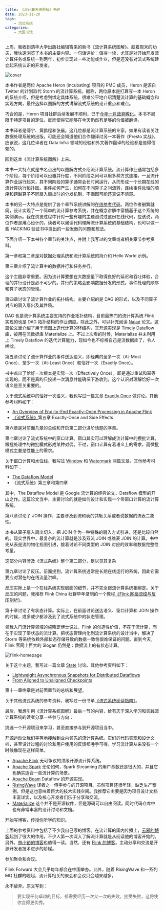 ```yaml
---
title: 《流计算系统图解》书评
date: 2023-11-20
tags:
    - 流式系统
categories:
    - 大图书馆
---
```


上周，我收到清华大学出版社编辑寄来的新书《流计算系统图解》。趁着周末的功夫，我快速浏览了本书的主要内容。一句话评价：值得一读，尤其是对开始开发流计算任务或系统一到两年，初步实现过一些功能或作业，但是还没有对流式系统建立起系统认识的开发者。

![cover](cover.jpg)

<!-- more -->

本书作者是两位 Apache Heron (incubating) 项目的 PMC 成员，Heron 是源自 Twitter 的计划取代 Storm 的流计算系统。据称，两位原本是打算写一本 Heron 的系统介绍，但是考虑到绑定具体系统，很难公平地介绍清楚流计算的基础概念和实现方向，最终选择以图解的方式讲解流式系统的设计重点和难点。

巧合的是，Heron 项目社群后续发展不顺利，已于[今年一月放弃孵化](https://lists.apache.org/thread/374rqg8s5j532qs6tcdw6zjc9c11p55w)。本书不局限于特定项目的定位，反而使得它能够在今天仍然有足够的价值被翻译。

本书译者是傅宇、黄鹏程和张晨。这几位都是流计算系统的专家。如果有读者关注数据处理系统的出版，可能还会知道他们合作翻译过另一本著作《Presto 实战》。应该说，这几位译者在 Data Infra 领域的经验和外文著作翻译的经验都是值得信赖的。

回到这本《流计算系统图解》上来。

本书一大特点就是书名点出的以图解方式介绍流计算系统。流计算作业通常包括多个阶段，每个阶段可以设置并行度，不同阶段之间可以用多种方式连接。一旦流计算作业运行起来，其不同阶段的算子通常会长时间运行，从而形成一个长期在线的流计算执行拓扑图。事件如何产生，如何在不同算子之间流转，连续事件处理的顺序和跨越算子不同扇入扇出时的分发机制，不画图可能还真说不清楚。

本书的另一大特点是提供了各个章节系统讲解的[在线参考代码](https://github.com/nwangtw/GrokkingStreamingSystems)。两位作者删繁就简，设计实现了一个简单的流计算参考系统，并在概念讲解中穿插基于这个系统的实例演示。我在浏览过程中针对一些有趣的主题测试过这份在线代码，应该说，两位作者是用心设计的，读者可以阅读代码理解流计算系统的基础结构，也可以做一些 HACKING 验证书中提出的一些发散的问题和想法。

下面介绍一下本书各个章节的关注点，并附上我写过的文章或者相关章节参考资料。

第一章和第二章是对数据处理系统和流计算系统的简介和 Hello World 示例。

第三章介绍了流计算中的数据并行和任务并行。

这个主题非常重要。因为流计算要想在大数据量下取得良好的延迟和吞吐体验，合理的并行设计是必不可少的。并行的策略会影响数据分发的形式，事件处理的顺序和算子状态的管理。

第四章讨论了流计算作业的拓扑结构。主要介绍的是 DAG 的形式，以及不同算子对应的扇入扇出及其性质。

DAG 也是流计算系统主要支持的作业拓扑结构，目前最热门的流计算系统 Flink 实现的也是 DAG 拓扑结构的作业调度。除此之外，可以补充阅读 [Naiad](https://sigops.org/s/conferences/sosp/2013/papers/p439-murray.pdf) 论文。这篇论文里介绍了用于流图上迭代计算的环结构，其开源实现是 [Timely Dataflow](https://github.com/timelyDataflow/timely-dataflow/) 库，被用在流数据库 Materialize 上。不过上次看的时候，Materialize 并未利用上 Timely Dataflow 的迭代计算能力，现如今也不标榜自己是流数据库了，令人唏嘘。

第五章讨论了流计算作业的事件送达语义，即经典的至多一次（At-Most Once）、至少一次（At-Least Once）和恰好一次（Exactly Once）。

书中点出了恰好一次根本是实际一次（Effectively Once），即是通过重试和幂等实现的，而不是真的只投递一次消息并能确保下游收到。这个认识对理解恰好一次语义是至关重要的。

关于流式系统中的恰好一次语义，我也写过一篇文章 [Exactly Once](https://zhuanlan.zhihu.com/p/102607983) 做讨论。其他参考材料如下：

* [An Overview of End-to-End Exactly-Once Processing in Apache Flink](https://flink.apache.org/2018/02/28/an-overview-of-end-to-end-exactly-once-processing-in-apache-flink-with-apache-kafka-too/)
* [《流式系统》](https://book.douban.com/subject/34439870/)第五章 Exactly-Once and Side Effects

第六章是对前面几章的总结和开启第二部分进阶话题的序章。

第七章讨论了流式系统中的窗口计算。窗口其实可以理解成流计算中的攒批计算，跟批处理中的微批模式形成某种对偶。不过，窗口计算有着语义上的需求，而微批模式主要是性能上的需求。

关于窗口计算和水位线，我写过 [Window](https://zhuanlan.zhihu.com/p/103890281) 和 [Watermark](https://mp.weixin.qq.com/s/syvp4k1bVnMXf3qri3OqIw) 两篇文章。其他参考材料如下：

* [The Dataflow Model](https://research.google/pubs/pub43864/)
* 《流式系统》第三章和第四章

其中，The Dataflow Model 是 Google 流计算的经典论文，Dataflow 模型的开山之作。这篇论文当中，主要讨论的就是如何设计和实现一个带窗口计算的流计算系统。

第八章讨论了 JOIN 操作，主要涉及到流和表的共轭关系或者说数据的流表二象性。

本书从算子扇入扇出切入，把 JOIN 作为一种特殊的扇入方式引进，还是比较自然的。现实世界中，最复杂的流计算就是涉及双流 JOIN 或维表 JOIN 的计算。书中先从表是流的物化视图引进，接着讨论不同类型的 JOIN 对应的效率和数据完整性考量。

这部分内容涉及《流式系统》整个第二部分，足以见其复杂

第九章讨论了反压。前面提到，流计算系统通常是长期在线运行的系统，因此它需要应对潜在的在线流量洪峰。

反压实际上是一个在线系统实现层面的细节，并不完全跟流计算系统相绑定。关于反压的问题，我推荐 Flink China 社群早年录制的一个教程[《Flink 网络流控与反压剖析》](https://www.bilibili.com/video/BV124411P7V9)。

第十章讨论了有状态计算。实际上，在前面讨论送达语义、窗口计算和 JOIN 操作的时候，或多或少都涉及到了流式系统中的状态管理。

领我入门流计算领域的施晓罡博士说过，Flink 的创造性价值，不在于流计算，而在于实现了带状态的流计算。把状态管理内化到流计算系统的设计当中，解决了 Storm 等系统依赖外部状态存储导致的数据一致性很难保证的问题。直到今天，Flink 官网上巨大的 Slogan 仍然是：数据流上的有状态计算。

![flink-homepage](flink-homepage.png)

关于这个主题，我写过一篇文章 [State](https://zhuanlan.zhihu.com/p/119305376) 讨论。其他参考资料如下：

* [Lightweight Asynchronous Snapshots for Distributed Dataflows](https://arxiv.org/abs/1506.08603)
* [From Aligned to Unaligned Checkpoints](https://flink.apache.org/2020/10/15/from-aligned-to-unaligned-checkpoints-part-1-checkpoints-alignment-and-backpressure/)

第十一章终章是对前面章节的总结和展望。

关于其他流式系统的参考资料，我写过一份书单[《流式系统阅读指南》](https://mp.weixin.qq.com/s/IY_iptfE0zOE6roWGCBQbQ)。

最后，我想引用《流计算系统图解》最后一节的内容，给有志于深入学习和实践流计算系统的读者分享一些参与方向：

挑选一个开源项目来学习，甚至直接参与到开源项目当中。

开源运动让我们平等地接触到业内领先的流计算系统。它们的代码实现和设计文档，甚至设计过程的讨论和用户使用的反馈都唾手可得。学习流计算从来没有一个时候像现在这样简单。

* [Apache Flink](https://github.com/apache/flink) 无可争议的顶级开源流计算系统。
* [Apache Spark](https://github.com/apache/spark) 无论如何，Spark Streaming 的用户基数还是很大的，并且它也确实适合一些流计算的场景。
* [Apache Beam](https://github.com/apache/beam) Dataflow 的开源实现。
* [RisingWave](https://github.com/risingwavelabs/risingwave) 译者之一傅宇参与的开源项目。虽然项目还很年轻，缺乏生产案例，但是这也意味着巨大的技术实践空间。我推荐它主要是因为项目设计文档丰富详实，以及核心开发者们乐于分享和交流。
* [Materialize](https://github.com/MaterializeInc/materialize) 这个并不是开源软件，但是源码可以自由阅读。同时代码仓库中也有非常丰富的设计讨论和文档。

开始写博客，传授你所学的知识。

上面的参考资料中包括了不少我自己写的博客。在流计算的国内传播上，[云邪的博客](https://wuchong.me/)起到了很大的作用，不少人第一次深入了解流计算就是从阅读他的博客开始的。另外，[林小铂的博客](https://www.whitewood.me/)也值得一读。当然，还有 [Flink 的博客](https://flink.apache.org/posts/)。主动分享和交流是开源开发者技术进步的阶梯。

参加聚会和会议。

Flink Forward 大会几乎每年都会在中国举办。此外，随着 RisingWave 和一系列 MQ 社群的崛起，流计算相关的聚会和会议只会越来越多。

永不放弃。原文写到：

> 要实现任何卓越的目标，都需要经历一次又一次的失败。接受失败，这将使你变得更优秀。
